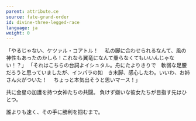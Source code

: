 ```yaml
---
parent: attribute.ce
source: fate-grand-order
id: divine-three-legged-race
language: ja
weight: 0
---
```


「やるじゃない、ケツァル・コアトル！
　私の脚に合わせられるなんて、風の神性もあったのかしら！これなら翼竜になんて乗らなくてもいいんじゃない！？」
「それはこちらの台詞よイシュタル。舟にたよりきりで　軟弱な足腰だろうと思っていましたが、インパラの如　き末脚、感心したわ。いいわ、お姉さん火がついた！
　ちょっと本気出そうと思いマース！」

共に金星の加護を持つ女神たちの共闘。
負けず嫌いな彼女たちが目指す先はひとつ。

誰よりも速く、その手に勝利を掴むまで。
